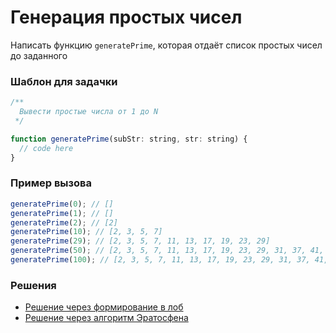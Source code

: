 # Генерация простых чисел

Написать функцию `generatePrime`, которая отдаёт список простых чисел до заданного

### Шаблон для задачки

```js
/**
  Вывести простые числа от 1 до N
 */

function generatePrime(subStr: string, str: string) {
  // code here
}
```

### Пример вызова

```js
generatePrime(0); // []
generatePrime(1); // []
generatePrime(2); // [2]
generatePrime(10); // [2, 3, 5, 7]
generatePrime(29); // [2, 3, 5, 7, 11, 13, 17, 19, 23, 29]
generatePrime(50); // [2, 3, 5, 7, 11, 13, 17, 19, 23, 29, 31, 37, 41, 43, 47]
generatePrime(100); // [2, 3, 5, 7, 11, 13, 17, 19, 23, 29, 31, 37, 41, 43, 47, 53, 59, 61, 67, 71, 73, 79, 83, 89, 97]
```

### Решения

- [Решение через формирование в лоб](generatePrime.first.ts)
- [Решение через алгоритм Эратосфена](generatePrime.second.ts)
